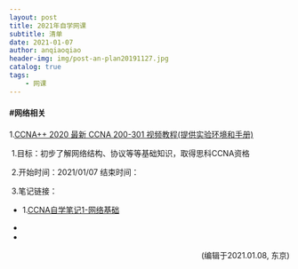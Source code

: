 ```yaml
---
layout: post
title: 2021年自学网课
subtitle: 清单
date: 2021-01-07
author: anqiaoqiao
header-img: img/post-an-plan20191127.jpg
catalog: true
tags:
    - 网课
---
```


#### #网络相关

1.[CCNA++ 2020 最新 CCNA 200-301 视频教程(提供实验环境和手册)](https://www.udemy.com/course/ccnasean/)

​	1.目标：初步了解网络结构、协议等等基础知识，取得思科CCNA资格

​	2.开始时间：2021/01/07 结束时间：

​	3.笔记链接：

- 1.[CCNA自学笔记1-网络基础](https://www.anqiaoqiao.me/2021/01/08/CCNA%E8%87%AA%E5%AD%A6%E7%AC%94%E8%AE%B01-%E7%BD%91%E7%BB%9C%E5%9F%BA%E7%A1%80/)

- 

- </u>

<p align="right">(编辑于2021.01.08, 东京)</p>

